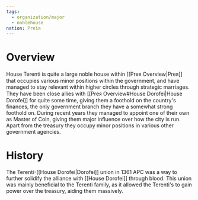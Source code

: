 ```yaml
---
tags:
  - organization/major
  - noblehouse
nation: Preia
---
```

# Overview
House Terenti is quite a large noble house within [[Preᴙ Overview|Preᴙ]] that occupies various minor positions within the government, and have managed to stay relevant within higher circles through strategic marriages. They have been close allies with [[Preᴙ Overview#House Dorofei|House Dorofei]] for quite some time, giving them a foothold on the country's finances, the only government branch they have a somewhat strong foothold on. During recent years they managed to appoint one of their own as Master of Coin, giving them major influence over how the city is run. Apart from the treasury they occupy minor positions in various other government agencies.
# History
The Terenti-[[House Dorofei|Dorofei]] union in 1361 APC was a way to further solidify the alliance with [[House Dorofei]] through blood. This union was mainly beneficial to the Terenti family, as it allowed the Terenti's to gain power over the treasury, aiding them massively.